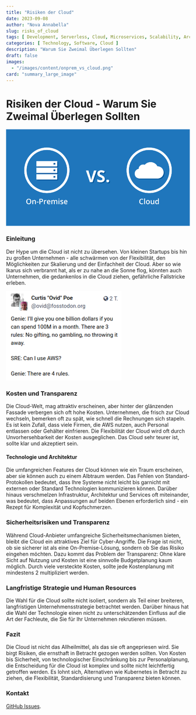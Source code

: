 ```yaml
---
title: "Risiken der Cloud"
date: 2023-09-08
author: "Nova Annabella"
slug: risks_of_cloud
tags: [ Development, Serverless, Cloud, Microservices, Scalability, Architecture, Infrastructure ]
categories: [ Technology, Software, Cloud ]
description: "Warum Sie Zweimal Überlegen Sollten"
draft: false
images:
  - "/images/content/onprem_vs_cloud.png"
card: "summary_large_image"
---
```


# Risiken der Cloud - Warum Sie Zweimal Überlegen Sollten

![aws_costs_twitter_1](/images/content/onprem_vs_cloud.png)

### Einleitung

Der Hype um die Cloud ist nicht zu übersehen. Von kleinen Startups bis hin zu großen Unternehmen - alle schwärmen von
der Flexibilität, den Möglichkeiten zur Skalierung und der Einfachheit der Cloud. Aber so wie Ikarus sich verbrannt hat,
als er zu nahe an die Sonne flog, könnten auch Unternehmen, die gedankenlos in die Cloud ziehen, gefährliche Fallstricke
erleben.

![aws_costs_twitter_1](/images/content/aws_costs_twitter_1.png)

### Kosten und Transparenz

Die Cloud-Welt, mag attraktiv erscheinen, aber hinter der glänzenden Fassade verbergen sich oft hohe
Kosten. Unternehmen, die frisch zur Cloud wechseln, bemerken oft zu spät, wie schnell die Rechnungen sich stapeln. Es
ist kein Zufall, dass viele Firmen, die AWS nutzen, auch Personal entlassen oder Gehälter einfrieren. Die Flexibilität
der Cloud wird oft durch Unvorhersehbarkeit der Kosten ausgeglichen. Das Cloud sehr teurer ist, sollte klar und
akzeptiert sein.

#### Technologie und Architektur

Die umfangreichen Features der Cloud können wie ein Traum erscheinen, aber sie können auch zu einem Albtraum werden. Das
Fehlen von Standard-Protokollen bedeutet, dass Ihre Systeme nicht leicht bis garnicht mit externen oder Standard
Technologien kommunizieren können. Darüber hinaus verschmelzen Infrastruktur, Architektur und Services oft miteinander,
was bedeutet, dass Anpassungen auf beiden Ebenen erforderlich sind - ein Rezept für Komplexität und Kopfschmerzen.

### Sicherheitsrisiken und Transparenz

Während Cloud-Anbieter umfangreiche Sicherheitsmechanismen bieten, bleibt die Cloud ein attraktives Ziel für
Cyber-Angriffe. Die Frage ist nicht, ob sie sicherer ist als eine On-Premise-Lösung, sondern ob Sie das Risiko eingehen
möchten. Dazu kommt das Problem der Transparenz: Ohne klare Sicht auf Nutzung und Kosten ist eine sinnvolle
Budgetplanung kaum möglich. Durch viele versteckte Kosten, sollte jede Kostenplanung mit mindestens 2 multipliziert
werden.

### Langfristige Strategie und Human Resources

Die Wahl für die Cloud sollte nicht isoliert, sondern als Teil einer breiteren, langfristigen Unternehmensstrategie
betrachtet werden. Darüber hinaus hat die Wahl der Technologie einen nicht zu unterschätzenden Einfluss auf die Art der
Fachleute, die Sie für Ihr Unternehmen rekrutieren müssen.

### Fazit

Die Cloud ist nicht das Allheilmittel, als das sie oft angepriesen wird. Sie birgt Risiken, die ernsthaft in Betracht
gezogen werden sollten. Von Kosten bis Sicherheit, von technologischer Einschränkung bis zur Personalplanung, die
Entscheidung für die Cloud ist komplex und sollte nicht leichtfertig getroffen werden. Es lohnt sich, Alternativen wie
Kubernetes in Betracht zu ziehen, die Flexibilität, Standardisierung und Transparenz bieten können.

### Kontakt

[GitHub Issues](https://github.com/NovaAnnabella/the_unspoken/issues/new/choose).

